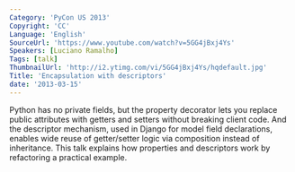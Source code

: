 ```yaml
---
Category: 'PyCon US 2013'
Copyright: 'CC'
Language: 'English'
SourceUrl: 'https://www.youtube.com/watch?v=5GG4jBxj4Ys'
Speakers: [Luciano Ramalho]
Tags: [talk]
ThumbnailUrl: 'http://i2.ytimg.com/vi/5GG4jBxj4Ys/hqdefault.jpg'
Title: 'Encapsulation with descriptors'
date: '2013-03-15'
---
```

Python has no private fields, but the property decorator lets you replace public attributes with getters and setters without breaking client code. And the descriptor mechanism, used in Django for model field declarations, enables wide reuse of getter/setter logic via composition instead of inheritance. This talk explains how properties and descriptors work by refactoring a practical example.
